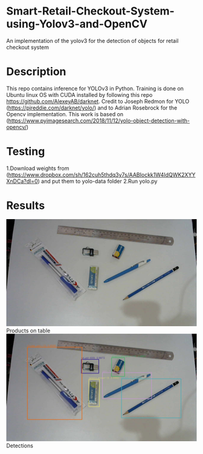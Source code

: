 
# Smart-Retail-Checkout-System-using-Yolov3-and-OpenCV
An implementation of the yolov3 for the detection of objects for retail checkout system

# Description

This repo contains inference for YOLOv3 in Python. Training is done on Ubuntu linux OS with CUDA installed by following this repo https://github.com/AlexeyAB/darknet. Credit to Joseph Redmon for YOLO (https://pjreddie.com/darknet/yolo/) and to Adrian Rosebrock for the Opencv implementation. This work is based on (https://www.pyimagesearch.com/2018/11/12/yolo-object-detection-with-opencv/)

# Testing
1.Download weights from (https://www.dropbox.com/sh/162cuh5thdq3y7s/AABIockk1W4IdQWK2XYYXnDCa?dl=0) and put them to yolo-data folder
2.Run yolo.py



# Results

![alt text](https://raw.githubusercontent.com/m-ymn/smart-retail-checkout-using-yolov3/master/images/i135.jpg)
                                      Products on table
![alt text](https://raw.githubusercontent.com/m-ymn/smart-retail-checkout-using-yolov3/master/output/det.jpg)
                                         Detections
